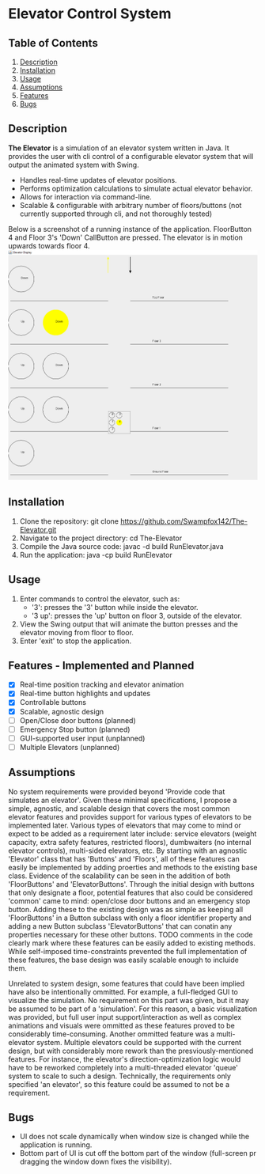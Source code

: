 # Elevator Control System

## Table of Contents
1. [Description](#description)
2. [Installation](#installation)
3. [Usage](#usage)
4. [Assumptions](#assumptions)
5. [Features](#features)
6. [Bugs](#bugs)


## Description
**The Elevator** is a simulation of an elevator system written in Java. It provides the user with cli control of a configurable elevator system that will output the animated system with Swing.

- Handles real-time updates of elevator positions.
- Performs optimization calculations to simulate actual elevator behavior.
- Allows for interaction via command-line.
- Scalable & configurable with arbitrary number of floors/buttons (not currently supported through cli, and not thoroughly tested)

Below is a screenshot of a running instance of the application. FloorButton 4 and Floor 3's 'Down' CallButton are pressed. The elevator is in motion upwards towards floor 4.
![Elevator Display](images/elevator-animated.png)

## Installation
1. Clone the repository:
   git clone https://github.com/Swampfox142/The-Elevator.git
2. Navigate to the project directory:
   cd The-Elevator
3. Compile the Java source code:
   javac -d build RunElevator.java
4. Run the application:
   java -cp build RunElevator

## Usage
1. Enter commands to control the elevator, such as:
   - '3': presses the '3' button while inside the elevator.
   - '3 up': presses the 'up' button on floor 3, outside of the elevator.
2. View the Swing output that will animate the button presses and the elevator moving from floor to floor.
3. Enter 'exit' to stop the application.

## Features - Implemented and Planned
- [x] Real-time position tracking and elevator animation
- [x] Real-time button highlights and updates
- [x] Controllable buttons
- [x] Scalable, agnostic design
- [ ] Open/Close door buttons (planned)
- [ ] Emergency Stop button (planned)
- [ ] GUI-supported user input (unplanned)
- [ ] Multiple Elevators (unplanned)

## Assumptions
No system requirements were provided beyond 'Provide code that simulates an elevator'. Given these minimal specifications, I propose a simple, agnostic, and scalable design that covers the most common elevator features and provides support for various types of elevators to be implemented later.
Various types of elevators that may come to mind or expect to be added as a requirement later include: service elevators (weight capacity, extra safety features, restricted floors), dumbwaiters (no internal elevator controls), multi-sided elevators, etc. By starting with an agnostic 'Elevator' class that has 'Buttons' and 'Floors', all of these features can easily be implemented by adding proerties and methods to the existing base class. Evidence of the scalability can be seen in the addition of both 'FloorButtons' and 'ElevatorButtons'. Through the initial design with buttons that only designate a floor, potential features that also could be considered 'common' came to mind: open/close door buttons and an emergency stop button. Adding these to the  existing design was as simple as keeping all 'FloorButtons' in a Button subclass with only a floor identifier property and adding a new Button subclass 'ElevatorButtons' that can conatin any properties necessary for these other buttons. TODO comments in the code clearly mark where these features can be easily added to existing methods. While self-imposed time-constraints prevented the full implementation of these features, the base design was easily scalable enough to incluide them.

Unrelated to system design, some features that could have been implied have also be intentionally ommitted. For example, a full-fledged GUI to visualize the simulation. No requirement on this part was given, but it may be assumed to be part of a 'simulation'. For this reason, a basic visualization was provided, but full user input support/interaction as well as complex animations and visuals were ommitted as these features proved to be considerably time-consuming. Another ommitted feature was a multi-elevator system. Multiple elevators could be supported with the current design, but with considerably more rework than the presviously-mentioned features. For instance, the elevator's direction-optimization logic would have to be reworked completely into a multi-threaded elevator 'queue' system to scale to such a design. Technically, the requirements only specified 'an elevator', so this feature could be assumed to not be a requirement.

## Bugs
- UI does not scale dynamically when window size is changed while the application is running.
- Bottom part of UI is cut off the bottom part of the window (full-screen pr dragging the window down fixes the visibility).
